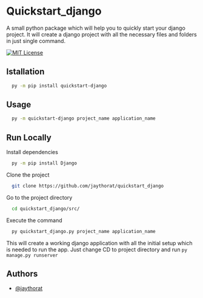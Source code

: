 # Quickstart_django

A small python package which will help you to quickly start your django project. It will create a django project with all the necessary files and folders in just single command.


[![MIT License](https://img.shields.io/badge/License-MIT-green.svg)](https://choosealicense.com/licenses/mit/)

## Istallation
```bash
  py -m pip install quickstart-django
```

## Usage
```bash
  py -m quickstart-django project_name application_name
```


## Run Locally

Install dependencies

```bash
  py -m pip install Django
```

Clone the project

```bash
  git clone https://github.com/jaythorat/quickstart_django
```

Go to the project directory

```bash
  cd quickstart_django/src/
```

Execute the command

```bash
  py quickstart_django.py project_name application_name
```

This will create a working django application with all the initial setup which is needed to run the app. Just change CD to project directory and run `py manage.py runserver`


## Authors

- [@jaythorat](https://www.github.com/jaythorat)
